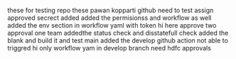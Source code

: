  these for testing repo
these pawan kopparti github
need to test assign approved
secrect added
added the permisionss and workflow as well
added the env section in workflow yaml with token
hi here approve two approval one team
addedthe status check and disstatefull check
added the blank and build it
and test main added the develop
github action not able to triggred hi
only workflow yam in develop branch 
need hdfc approvals

